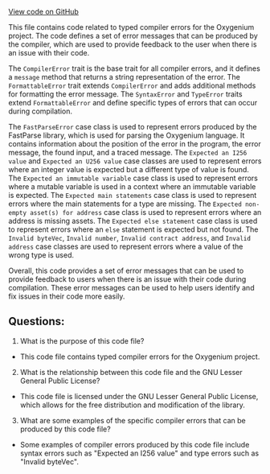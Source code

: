 [View code on GitHub](https://github.com/oxygenium/oxygenium/ralph/src/main/scala/org/oxygenium/ralph/error/CompilerError.scala)

This file contains code related to typed compiler errors for the Oxygenium project. The code defines a set of error messages that can be produced by the compiler, which are used to provide feedback to the user when there is an issue with their code. 

The `CompilerError` trait is the base trait for all compiler errors, and it defines a `message` method that returns a string representation of the error. The `FormattableError` trait extends `CompilerError` and adds additional methods for formatting the error message. The `SyntaxError` and `TypeError` traits extend `FormattableError` and define specific types of errors that can occur during compilation. 

The `FastParseError` case class is used to represent errors produced by the FastParse library, which is used for parsing the Oxygenium language. It contains information about the position of the error in the program, the error message, the found input, and a traced message. The `Expected an I256 value` and `Expected an U256 value` case classes are used to represent errors where an integer value is expected but a different type of value is found. The `Expected an immutable variable` case class is used to represent errors where a mutable variable is used in a context where an immutable variable is expected. The `Expected main statements` case class is used to represent errors where the main statements for a type are missing. The `Expected non-empty asset(s) for address` case class is used to represent errors where an address is missing assets. The `Expected else statement` case class is used to represent errors where an `else` statement is expected but not found. The `Invalid byteVec`, `Invalid number`, `Invalid contract address`, and `Invalid address` case classes are used to represent errors where a value of the wrong type is used. 

Overall, this code provides a set of error messages that can be used to provide feedback to users when there is an issue with their code during compilation. These error messages can be used to help users identify and fix issues in their code more easily.
## Questions: 
 1. What is the purpose of this code file?
- This code file contains typed compiler errors for the Oxygenium project.

2. What is the relationship between this code file and the GNU Lesser General Public License?
- This code file is licensed under the GNU Lesser General Public License, which allows for the free distribution and modification of the library.

3. What are some examples of the specific compiler errors that can be produced by this code file?
- Some examples of compiler errors produced by this code file include syntax errors such as "Expected an I256 value" and type errors such as "Invalid byteVec".